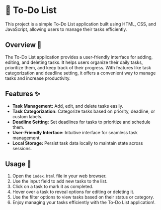 # 📝 To-Do List

This project is a simple To-Do List application built using HTML, CSS, and JavaScript, allowing users to manage their tasks efficiently.

## Overview 🚀

The To-Do List application provides a user-friendly interface for adding, editing, and deleting tasks. It helps users organize their daily tasks, prioritize them, and keep track of their progress. With features like task categorization and deadline setting, it offers a convenient way to manage tasks and increase productivity.

## Features ✨

- **Task Management:** Add, edit, and delete tasks easily.
- **Task Categorization:** Categorize tasks based on priority, deadline, or custom labels.
- **Deadline Setting:** Set deadlines for tasks to prioritize and schedule them.
- **User-Friendly Interface:** Intuitive interface for seamless task management.
- **Local Storage:** Persist task data locally to maintain state across sessions.

## Usage 🔧

1. Open the `index.html` file in your web browser.
2. Use the input field to add new tasks to the list.
3. Click on a task to mark it as completed.
4. Hover over a task to reveal options for editing or deleting it.
5. Use the filter options to view tasks based on their status or category.
6. Enjoy managing your tasks efficiently with the To-Do List application!.
